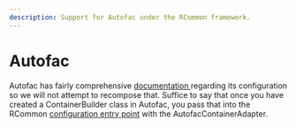 ```yaml
---
description: Support for Autofac under the RCommon framework.
---
```


# Autofac

Autofac has fairly comprehensive [documentation ](https://autofac.org/)regarding its configuration so we will not attempt to recompose that. Suffice to say that once you have created a ContainerBuilder class in Autofac, you pass that into the RCommon [configuration entry point](../../../../../v1/fundamentals/configuration.md) with the AutofacContainerAdapter.&#x20;
